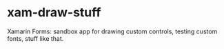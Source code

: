# xam-draw-stuff
Xamarin Forms: sandbox app for drawing custom controls, testing custom fonts, stuff like that.

